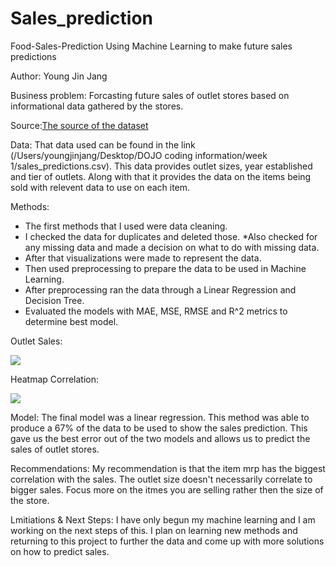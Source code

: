# Sales_prediction

Food-Sales-Prediction Using Machine Learning to make future sales predictions

Author: Young Jin Jang

Business problem: Forcasting future sales of outlet stores based on informational data gathered by the stores.

Source:[The source of the dataset](https://datahack.analyticsvidhya.com/contest/practice-problem-big-mart-sales-iii/) 

Data: That data used can be found in the link (/Users/youngjinjang/Desktop/DOJO coding information/week 1/sales_predictions.csv). This data provides outlet sizes, year established and tier of outlets. Along with that it provides the data on the items being sold with relevent data to use on each item.

Methods:

- The first methods that I used were data cleaning.
- I checked the data for duplicates and deleted those. *Also checked for any missing data and made a decision on what to do with missing data.
- After that visualizations were made to represent the data.
- Then used preprocessing to prepare the data to be used in Machine Learning.
- After preprocessing ran the data through a Linear Regression and Decision Tree.
- Evaluated the models with MAE, MSE, RMSE and R^2 metrics to determine best model.

Outlet Sales:

![](https://user-images.githubusercontent.com/109550293/202284206-7d6d048f-7eb5-4a68-9800-1fa581a66389.png)

Heatmap Correlation:

![](https://user-images.githubusercontent.com/109550293/202284796-f7beaf70-179c-4396-9dc3-4ef79876e080.png)


Model: The final model was a linear regression. This method was able to produce a 67% of the data to be used to show the sales prediction. This gave us the best error out of the two models and allows us to predict the sales of outlet stores.

Recommendations: My recommendation is that the item mrp has the biggest correlation with the sales. The outlet size doesn't necessarily correlate to bigger sales. Focus more on the itmes you are selling rather then the size of the store.

Lmitiations & Next Steps: I have only begun my machine learning and I am working on the next steps of this. I plan on learning new methods and returning to this project to further the data and come up with more solutions on how to predict sales.
